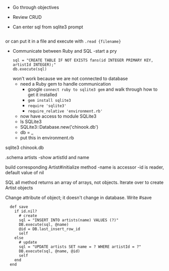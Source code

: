 - Go through objectives

- Review CRUD

- Can enter sql from sqlite3 prompt
```CREATE TABLE IF NOT EXISTS fans(id INTEGER PRIMARY KEY, artistId INTEGER);
```
or can put it in a file and execute with 
```.read {filename}```

- Communicate between Ruby and SQL
	-start a pry
	```
	sql = "CREATE TABLE IF NOT EXISTS fans(id INTEGER PRIMARY KEY, artistId INTEGER);"
	db.execute(sql)
	```
	won't work because we are not connected to database
	- need a Ruby gem to handle communication
		- google `connect ruby to sqlite3 gem` and walk through how to get it installed
		- `gem install sqlite3`
		- `require 'sqlite3'`
		- `require_relative 'environment.rb'`
	- now have access to module SQLite3
	- ls SQLite3
	- SQLite3::Database.new('chinook.db')
	- db = _
	- put this in environment.rb


sqlite3 chinook.db

.schema artists 
	-show artistId and name

build corresponding Artist#initialize method
	-name is accessor
	-id is reader, default value of nil

SQL all method returns an array of arrays, not objects.  Iterate over to create Artist objects

Change attribute of object; it doesn't change in database.  Write #save

```
  def save
    if id.nil?
      # create
      sql = "INSERT INTO artists(name) VALUES (?)"
      DB.execute(sql, @name)
      @id = DB.last_insert_row_id
      self
    else 
      # update
      sql = "UPDATE artists SET name = ? WHERE artistId = ?"
      DB.execute(sql, @name, @id)
      self
    end
  end
```

